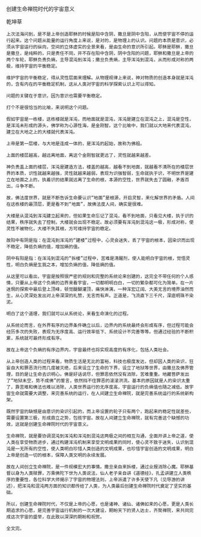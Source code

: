 创建生命禅院时代的宇宙意义

乾坤草


    上次法海问到，是不是上帝创造耶稣的时候是阳中含阴，撒旦是阴中含阳，从而使宇宙不停的运行起来。这个问题从能量的运行角度上来说，是对的，是物理上的认识。问题的本质是意识，必须从宇宙运行的纵向，空间的立体虚实的全景来看，是由生命的意识所引起。耶稣是耶稣，撒旦是撒旦，是纯粹的，只是责任不同，并不存在阳中含阴，阴中含阳的问题，耶稣和撒旦是上帝的两个车轮，耶稣负责负熵，主导混沌到浑沌；撒旦负责熵，主导浑沌到混沌，从而形成对称的两极，维持宇宙的平衡稳定。

    维护宇宙的平衡稳定，得从灵性层面来理解。从物理规律上来说，神对物质的创造本身就是浑沌的，含有内在的平衡稳定机制，这从人类对宇宙的科学探索认识上可以得知。

    问题的关键在于意识，因为意识也需要平衡稳定。

    打个不是很恰当的比喻，来说明这个问题。

    假如宇宙是一栋楼，这栋楼就是浑沌，而地面就是混沌，浑沌是建立在混沌之上，混沌是空性，是浑沌未形成的源头，佛学称为心源性海，是金刚智。这个比喻中，我们就以大地来代表混沌，建立在大地之上的大楼就代表浑沌。

    上帝是第一层楼，与大地是连成一体的，是浑沌的起始，故称为佛祖。

    上面的楼层越高，越远离地面，离这个金刚智就更远了，灵性就越来越差。

    神负责盖上面的楼层，浑沌是建造方法，楼盖的越高，越看不到地面，就越看不清所在的楼层世界的本质，识性就越来越强，灵性就越来越弱，表现为识强智弱，生命就执于识，不明世界是建立在地面之上的，执着识的结果就远离了生命的根，本源的空性，世界就失去了圆融，矛盾百出，斗争不断。

    故，佛法度世界，就是不断告诉生命要认识“地面”是根源，开启灵智，来化解世界的矛盾。人间在这栋楼的最顶层，更是看不到“地面”，故佛法度人间，确实是很难。

    大楼是从混沌到浑沌建立起来的，但如果生命忘记了混沌，看不到地面，只看见大楼，执于识的结果，秩序就失去了控制，大楼就会出现不稳定。故必须要有浑沌到混沌这一极，形成对称，使灵性不被物化，大楼不失其根，方可维持宇宙的稳定。

    故阳中有阴是指：在混沌到浑沌的“建楼”过程中，心灵会迷失，丢了宇宙的根本，因染识而出现不稳定，降低负熵的值，增加熵的值。

    阴中有阳是指：在浑沌到混沌的“拆楼”过程中，苦难是清醒剂，使人能明白宇宙的根，觉悟灵性，明白负熵是生我之本，增加负熵的值，降低熵的值。

    从这里可以看出，宇宙是按照很严密的规则和完整的系统论来创建的，这完全不带任何的个人感情，只要从上帝这个负熵的边界来看宇宙，一切都明明白白，一切的繁杂都可化为简单。在一片迷惘的探索中最后登上顶峰，顿觉醍醐灌顶，痛快淋漓，一种浑宏辽阔、大美无言的境界油然而生，从心灵深处发出对上帝深深的礼赞，无言而有声。正道是，飞流直下三千尺，深底明珠不染泥。

    明白了这个道理，我们就可以从系统论，来看生命演化的过程。

    从系统论而言，在外界有序的边界条件确立以后，边界内的系统最终会形成有序，但过程可能会经历多次的失败，表现为无序度高、运行效率低下、系统设计不完善等等。但通过经验的不断积累，系统就可最终形成有序。

    故在上帝这个负熵的有序边界内，宇宙最终也将实现高度的有序化，包括人类社会。

    从上帝创造人类的过程来看，物质生活是无比的富裕，科技也极度发达，但却因人类的染识，狂妄自大和罪恶流行而几度被灭绝，后来设立了生命的下界，设立了地狱等世界，由撒旦及佛界管理，目的是让生命去识明心。佛是好话说尽，但罪恶依然没有消除，苦难重重。地藏菩萨发出了“地狱未空，势不成佛”的誓言，依然挡不住罪恶的滚滚洪流。基本的原因就是人的染识太重了，靠苦难和佛法也难以消除，人类世界运行的无序度高，宇宙运行的负熵值也随之减低。故宇宙生命就需要大调整，来完善系统的运行，在人间建立生命禅院，就是完善系统运行的系统新构架。

    既然宇宙的缺憾是由意识的染识引起的，而上帝设置的轮子只有两个，跑起来的稳定性就差些，需要设置第三极，形成鼎立之势，包揽宇宙。故在人间建立生命禅院，就有完善这个缺憾的功效，这就是创建生命禅院时代的宇宙意义。

    生命禅院，就是要协调混沌到浑沌和浑沌到混沌这两极之间的相互沟通，全面开讲上帝之道，使人类在享受物质进步，通过构建浑沌机制来享受文明成果的同时，使心灵不致于迷失，认识到混沌是一无所有的空性，使人类明白珍惜人类创造的文明成果，也珍惜宇宙创造的文明成果，明白上帝是创造一切的根本，保障人类文明的永续发展。

    故在人间创立生命禅院，是一件规模宏大的事情。撒旦亲自来拆楼，通过业报消除心魔。耶稣基督以身为人类赎罪，万乘佛陀下世为人类说法，仙人老子亲自讲《道德经》，孔孟讲建立人类秩序的重要性，各位科学大师揭示了宇宙的物理法则，上帝派遣了许多天使下凡（见导游的讲述），把浑沌和混沌两方面的知识都传给了人类，为人类最后创建生命禅院时代奠定了坚实的基础。

    所以，创建生命禅院时代，不仅是上帝的心愿，也是诸神、诸仙、诸佛如来的心愿，更是人类长期追求的心愿，是完善宇宙运行机制的一次大建设，期盼天下的贤人达士，齐聚禅院，来共同完成这次宇宙的盛举，在此致以深深的期盼和祝贺。

    全文完。



